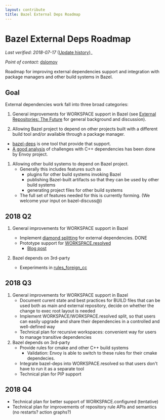 ```yaml
---
layout: contribute
title: Bazel External Deps Roadmap
---
```


# Bazel External Deps Roadmap

*Last verified: 2018-07-17*
([Update history](https://github.com/bazelbuild/bazel-website/commits/master/roadmaps/external-deps.md))_

*Point of contact:* [dslomov](https://github.com/dslomov)

Roadmap for improving external dependencies support and integration with
package managers and other build systems in Bazel.

## Goal

External dependencies work fall into three broad categories:

1.  General improvements for WORKSPACE support in Bazel (see
   [External Repositories: The Future](https://docs.google.com/document/d/13OlvrQcPG15cnrY5InEwJ4J3rV_ykHTuHqEZVTqY2lk/)
   for general background and discussion).

1.  Allowing Bazel project to depend on other projects built with a different build tool and/or
   available through a package manager.
   *  [bazel-deps](https://github.com/johnynek/bazel-deps) is one tool that provide that support.
   *  [A good analysis](https://blog.envoyproxy.io/external-c-dependency-management-in-bazel-dd37477422f5)
      of challenges with C++ dependencies has been done by Envoy project.

1. Allowing other build systems to depend on Bazel project.
   *   Generally this includes features such as
       -   plugins for other build systems invoking Bazel
       -   publishing Bazel-built artifacts so that they can be used by other build systems
       -   generating project files  for other build systems
   *  The full set of features needed for this is currently forming. (We welcome your input on bazel-discuss@)


## 2018 Q2

1. General improvements for WORKSPACE support in Bazel
   *   Implement [diamond splitting](https://docs.google.com/document/d/1254CQ8T4Rmeasg4NO1NPail2kLPC50VJ7Ok6JsoSe-c/)
       for external dependencies. DONE
   *   Prototype support for [WORKSPACE.resolved](https://docs.google.com/document/d/1kVNXcw3nLlfFQRR_87SGOka9DJ8nnawlYHUIK4m3s0I/)
       -   [Blog post](https://blog.bazel.build/2018/07/09/bazel-sync-and-resolved-file.html)

1. Bazel depends on 3rd-party
   *   Exeperiments in [rules\_foreign\_cc](https://github.com/bazelbuild/rules_foreign_cc)

## 2018 Q3

1. General improvements for WORKSPACE support in Bazel
   *   Document curent state and best practices for BUILD files that can be used both as main and external
       repository, decide on whether the change to exec root layout is needed
   *   Implement WORKSPACE/WORKSPACE.resolved split, so that users can easily upgrade and share their
       dependencies in a controlled and well-defined way
   *   Technical plan for recursive workspaces: convenient way for users to manage transitive dependencies
1. Bazel depends on 3rd-party
   *   Provide rules for cmake and other C++ build systems
        -    Validation: Envoy is able to switch to these rules for their cmake dependecies.
   *   Integrate bazel-deps into WORKSPACE.resolved so that users don't have to run it as a separate tool
   *   Technical plan for PIP support

## 2018 Q4
   *   Technical plan for better support of WORKSPACE.configured (tentative)
   *   Technical plan for improvements of repository rule APIs and semantics (no restarts? action graphs?)
